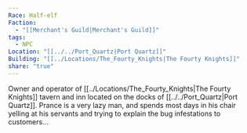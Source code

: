 ```yaml
---
Race: Half-elf
Faction:
  - "[[Merchant's Guild|Merchant's Guild]]"
tags:
  - NPC
Location: "[[../../Port_Quartz|Port Quartz]]"
Building: "[[../Locations/The_Fourty_Knights|The Fourty Knights]]"
share: "true"
---
```


Owner and operator of [[../Locations/The_Fourty_Knights|The Fourty Knights]] tavern and inn located on the docks of [[../../Port_Quartz|Port Quartz]]. Prance is a very lazy man, and spends most days in his chair yelling at his servants and trying to explain the bug infestations to customers...